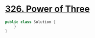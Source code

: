 # <a href="https://leetcode.com/problems/power-of-three/">326. Power of Three</a>

```java
public class Solution {
    }
}
```
